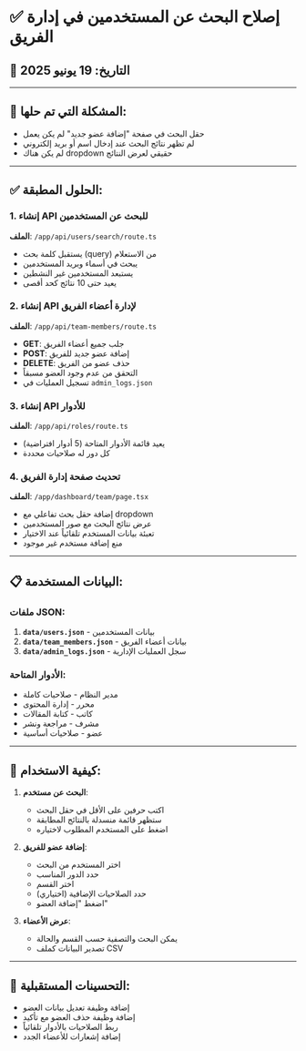 # ✅ إصلاح البحث عن المستخدمين في إدارة الفريق

## 📅 التاريخ: 19 يونيو 2025

---

## 🎯 المشكلة التي تم حلها:
- حقل البحث في صفحة "إضافة عضو جديد" لم يكن يعمل
- لم تظهر نتائج البحث عند إدخال اسم أو بريد إلكتروني
- لم يكن هناك dropdown حقيقي لعرض النتائج

---

## ✅ الحلول المطبقة:

### 1. إنشاء API للبحث عن المستخدمين
**الملف**: `/app/api/users/search/route.ts`
- يستقبل كلمة بحث (query) من الاستعلام
- يبحث في أسماء وبريد المستخدمين
- يستبعد المستخدمين غير النشطين
- يعيد حتى 10 نتائج كحد أقصى

### 2. إنشاء API لإدارة أعضاء الفريق
**الملف**: `/app/api/team-members/route.ts`
- **GET**: جلب جميع أعضاء الفريق
- **POST**: إضافة عضو جديد للفريق
- **DELETE**: حذف عضو من الفريق
- التحقق من عدم وجود العضو مسبقاً
- تسجيل العمليات في `admin_logs.json`

### 3. إنشاء API للأدوار
**الملف**: `/app/api/roles/route.ts`
- يعيد قائمة الأدوار المتاحة (5 أدوار افتراضية)
- كل دور له صلاحيات محددة

### 4. تحديث صفحة إدارة الفريق
**الملف**: `/app/dashboard/team/page.tsx`
- إضافة حقل بحث تفاعلي مع dropdown
- عرض نتائج البحث مع صور المستخدمين
- تعبئة بيانات المستخدم تلقائياً عند الاختيار
- منع إضافة مستخدم غير موجود

---

## 📋 البيانات المستخدمة:

### ملفات JSON:
1. **`data/users.json`** - بيانات المستخدمين
2. **`data/team_members.json`** - بيانات أعضاء الفريق
3. **`data/admin_logs.json`** - سجل العمليات الإدارية

### الأدوار المتاحة:
- مدير النظام - صلاحيات كاملة
- محرر - إدارة المحتوى
- كاتب - كتابة المقالات
- مشرف - مراجعة ونشر
- عضو - صلاحيات أساسية

---

## 🔧 كيفية الاستخدام:

1. **البحث عن مستخدم**:
   - اكتب حرفين على الأقل في حقل البحث
   - ستظهر قائمة منسدلة بالنتائج المطابقة
   - اضغط على المستخدم المطلوب لاختياره

2. **إضافة عضو للفريق**:
   - اختر المستخدم من البحث
   - حدد الدور المناسب
   - اختر القسم
   - حدد الصلاحيات الإضافية (اختياري)
   - اضغط "إضافة العضو"

3. **عرض الأعضاء**:
   - يمكن البحث والتصفية حسب القسم والحالة
   - تصدير البيانات كملف CSV

---

## 🚀 التحسينات المستقبلية:
- إضافة وظيفة تعديل بيانات العضو
- إضافة وظيفة حذف العضو مع تأكيد
- ربط الصلاحيات بالأدوار تلقائياً
- إضافة إشعارات للأعضاء الجدد 